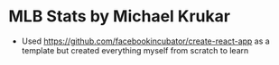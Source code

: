 # MLB Stats by Michael Krukar

- Used https://github.com/facebookincubator/create-react-app as a template but created everything myself from scratch to learn
